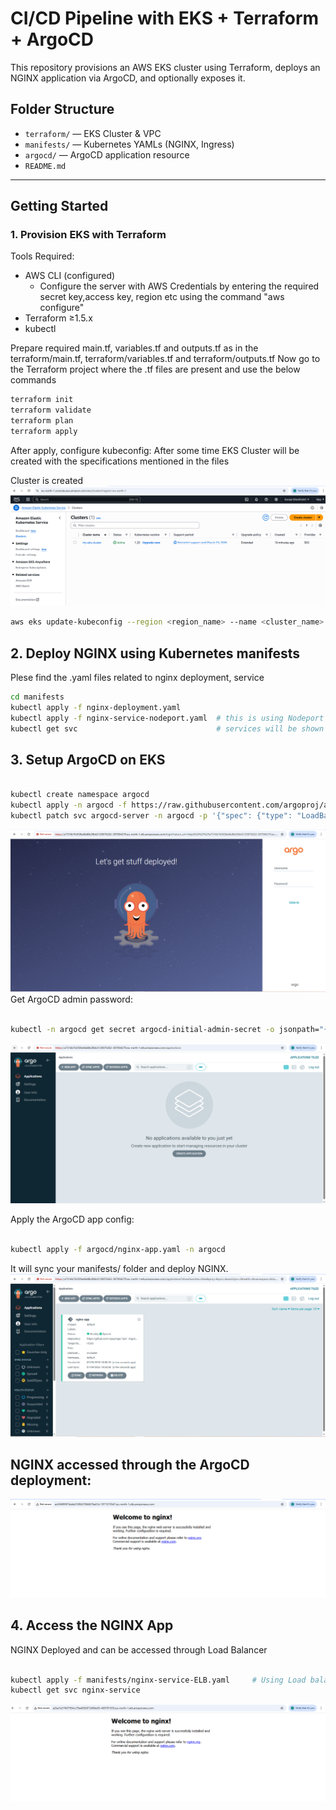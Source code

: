 
# CI/CD Pipeline with EKS + Terraform + ArgoCD

This repository provisions an AWS EKS cluster using Terraform, deploys an NGINX application via ArgoCD, and optionally exposes it.

## Folder Structure

- `terraform/` — EKS Cluster & VPC
- `manifests/` — Kubernetes YAMLs (NGINX, Ingress)
- `argocd/` — ArgoCD application resource
- `README.md`

---

##  Getting Started

### 1. Provision EKS with Terraform
Tools Required:
 - AWS CLI (configured)
   - Configure the server with AWS Credentials by entering the required secret key,access key, region etc using the command "aws configure"
 - Terraform ≥1.5.x
 - kubectl 

Prepare required main.tf, variables.tf and outputs.tf as in the terraform/main.tf, terraform/variables.tf and terraform/outputs.tf Now go to the Terraform project where the .tf files are present and use the below commands

```bash
terraform init
terraform validate
terraform plan
terraform apply
```
After apply, configure kubeconfig:
After some time EKS Cluster will be created with the specifications mentioned in the files 

Cluster is created
![Example Image](https://github.com/vijaysinga/TEST/blob/master/Images/Cluster.PNG)

```bash
aws eks update-kubeconfig --region <region_name> --name <cluster_name>
```

## 2. Deploy NGINX using Kubernetes manifests

Plese find the .yaml files related to nginx deployment, service 
```bash
cd manifests
kubectl apply -f nginx-deployment.yaml
kubectl apply -f nginx-service-nodeport.yaml  # this is using Nodeport service
kubectl get svc                               # services will be shown
```

## 3. Setup ArgoCD on EKS 
```bash

kubectl create namespace argocd
kubectl apply -n argocd -f https://raw.githubusercontent.com/argoproj/argo-cd/stable/manifests/install.yaml
kubectl patch svc argocd-server -n argocd -p '{"spec": {"type": "LoadBalancer"}}'
```
![Example Image](https://github.com/vijaysinga/TEST/blob/master/Images/ArgoCD_Deployed.PNG)
Get ArgoCD admin password:
```bash

kubectl -n argocd get secret argocd-initial-admin-secret -o jsonpath="{.data.password}" | base64 -d

```
![Example Image](https://github.com/vijaysinga/TEST/blob/master/Images/ArgoCD_Login.PNG)

Apply the ArgoCD app config:

```bash

kubectl apply -f argocd/nginx-app.yaml -n argocd
```
It will sync your manifests/ folder and deploy NGINX.
![Example Image](https://github.com/vijaysinga/TEST/blob/master/Images/Nginx-app_ArgoCD.PNG)

## NGINX accessed through the ArgoCD deployment:
![Example Image](https://github.com/vijaysinga/TEST/blob/master/Images/nginx-using-ArgoCD.PNG)


## 4. Access the NGINX App
NGINX Deployed and can be accessed through Load Balancer
```bash

kubectl apply -f manifests/nginx-service-ELB.yaml     # Using Load balancer service
kubectl get svc nginx-service                
```
![Example Image](https://github.com/vijaysinga/TEST/blob/master/Images/Nginx_ALB.PNG)

